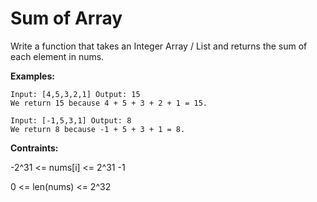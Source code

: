 # Sum of Array

Write a function that takes an Integer Array / List and returns the sum of each element in nums.

<b>Examples:</b>

    Input: [4,5,3,2,1] Output: 15
    We return 15 because 4 + 5 + 3 + 2 + 1 = 15.
    
    Input: [-1,5,3,1] Output: 8
    We return 8 because -1 + 5 + 3 + 1 = 8.
    
<b>Contraints:</b>

-2^31 <= nums[i] <= 2^31 -1

0 <= len(nums) <= 2^32 
